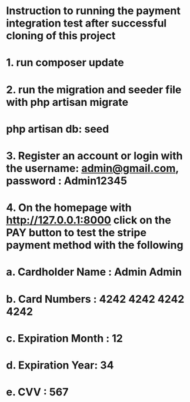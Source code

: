 # Instruction to running the payment integration test after successful cloning of this project

# 1. run composer update

# 2. run the migration and seeder file with php artisan migrate

# php artisan db: seed

# 3. Register an account or login with the username: admin@gmail.com, password : Admin12345

# 4. On the homepage with http://127.0.0.1:8000 click on the PAY button to test the stripe payment method with the following

# a. Cardholder Name : Admin Admin

# b. Card Numbers : 4242 4242 4242 4242

# c. Expiration Month : 12

# d. Expiration Year: 34

# e. CVV : 567
